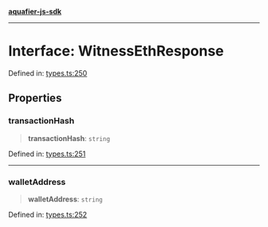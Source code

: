 [**aquafier-js-sdk**](../README.md)

***

# Interface: WitnessEthResponse

Defined in: [types.ts:250](https://github.com/inblockio/aqua-verifier-js-lib/blob/8585c670e387bba02324c5d1649cefbfbcc39ce3/src/types.ts#L250)

## Properties

### transactionHash

> **transactionHash**: `string`

Defined in: [types.ts:251](https://github.com/inblockio/aqua-verifier-js-lib/blob/8585c670e387bba02324c5d1649cefbfbcc39ce3/src/types.ts#L251)

***

### walletAddress

> **walletAddress**: `string`

Defined in: [types.ts:252](https://github.com/inblockio/aqua-verifier-js-lib/blob/8585c670e387bba02324c5d1649cefbfbcc39ce3/src/types.ts#L252)
